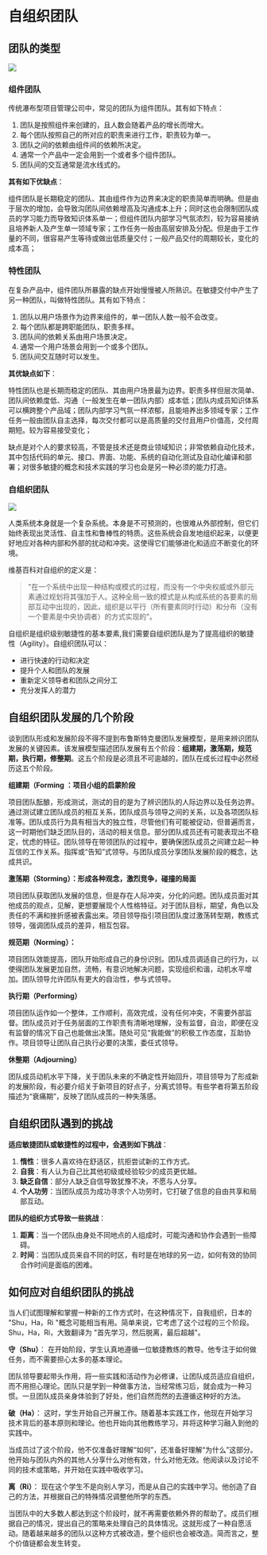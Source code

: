 # 自组织团队

## 团队的类型
![](https://upload-images.jianshu.io/upload_images/22580395-cde6653a15136c53.png)

### 组件团队
传统瀑布型项目管理公司中，常见的团队为组件团队。其有如下特点：

1. 团队是按照组件来创建的，且人数会随着产品的增长而增大。
2. 每个团队按照自己的所对应的职责来进行工作，职责较为单一。
3. 团队之间的依赖由组件间的依赖所决定。
4. 通常一个产品中一定会用到一个或者多个组件团队。
5. 团队间的交互通常是流水线式的。

**其有如下优缺点**：

组件团队是长期稳定的团队、其由组件作为边界来决定的职责简单而明确。但是由于层次的增加，会导致沟团队间依赖增高及沟通成本上升；同时这也会限制团队成员的学习能力而导致知识体系单一；但组件团队内部学习气氛浓烈，较为容易接纳且培养新人及产生单一领域专家；工作任务一般由高层安排及分配。但是由于工作量的不同，很容易产生等待或做出低质量交付；一般产品交付的周期较长，变化的成本高；

### 特性团队

在复杂产品中，组件团队所暴露的缺点开始慢慢被人所熟识。在敏捷交付中产生了另一种团队，叫做特性团队。其有如下特点：

1. 团队以用户场景作为边界来组件的，单一团队人数一般不会改变。
2. 每个团队都是跨职能团队，职责多样。
3. 团队间的依赖关系由用户场景决定。
4. 通常一个用户场景会用到一个或多个团队。
5. 团队间交互随时可以发生。

**其优缺点如下**：

特性团队也是长期而稳定的团队、其由用户场景最为边界。职责多样但层次简单、团队间依赖度低、沟通（一般发生在单一团队内部）成本低；团队内成员知识体系可以横跨整个产品域；团队内部学习气氛一样浓郁，且能培养出多领域专家；工作任务一般由团队自主选择，每次交付都可以是高质量的交付且用户价值高，交付周期短。较为容易接受变化；

缺点是对个人的要求较高，不管是技术还是商业领域知识；非常依赖自动化技术，其中包括代码的单元、接口、界面、功能、系统的自动化测试及自动化编译和部署；对很多敏捷的概念和技术实践的学习也会是另一种必须的能力打造。

### 自组织团队

![](http://5b0988e595225.cdn.sohucs.com/images/20171128/f079daa0dd19471ca3dfd26f2a9f83bc.jpeg)

人类系统本身就是一个复杂系统。本身是不可预测的，也很难从外部控制，但它们始终表现出灵活性、自主性和鲁棒性的特质。这些系统会自发地组织起来，以便更好地应对各种内部和外部的扰动和冲突。这使得它们能够进化和适应不断变化的环境。

维基百科对自组织的定义是：
> "在一个系统中出现一种结构或模式的过程，而没有一个中央权威或外部元素通过规划将其强加于人。这种全局一致的模式是从构成系统的各要素的局部互动中出现的，因此，组织是以平行（所有要素同时行动）和分布（没有一个要素是中央协调者）的方式实现的"。

自组织是组织级别敏捷性的基本要素,我们需要自组织团队是为了提高组织的敏捷性（Agility）。自组织团队可以：
- 进行快速的行动和决定
- 提升个人和团队的发展
- 重新定义领导者和团队之间分工
- 充分发挥人的潜力

## 自组织团队发展的几个阶段

谈到团队形成和发展阶段不得不提到布鲁斯特克曼团队发展模型，是用来辨识团队发展的关键因素。该发展模型描述团队发展有五个阶段：**组建期，激荡期，规范期，执行期，修整期**。这五个阶段是必须且不可逾越的，团队在成长过程中必然经历这五个阶段。

**组建期（Forming ：项目小组的启蒙阶段**

项目团队酝酿，形成测试，测试的目的是为了辨识团队的人际边界以及任务边界。通过测试建立团队成员的相互关系，团队成员与领导之间的关系，以及各项团队标准等。团队成员行为具有相当大的独立性，尽管他们有可能被促动，但普遍而言，这一时期他们缺乏团队目的，活动的相关信息。部分团队成员还有可能表现出不稳定，忧虑的特征。团队领导在带领团队的过程中，要确保团队成员之间建立起一种互信的工作关系。指挥或“告知”式领导。与团队成员分享团队发展阶段的概念，达成共识。

**激荡期（Storming）：形成各种观念，激烈竞争，碰撞的局面**

项目团队获取团队发展的信息，但是存在人际冲突，分化的问题。团队成员面对其他成员的观点，见解，更想要展现个人性格特征。对于团队目标，期望，角色以及责任的不满和挫折感被表露出来。项目领导指引项目团队度过激荡转型期，教练式领导，强调团队成员的差异，相互包容。

**规范期（Norming）：**

项目团队效能提高，团队开始形成自己的身份识别。团队成员调适自己的行为，以使得团队发展更加自然，流畅，有意识地解决问题，实现组织和谐，动机水平增加。团队领导允许团队有更大的自治性，参与式领导。

**执行期（Performing）**

项目团队运作如一个整体，工作顺利，高效完成，没有任何冲突，不需要外部监督。团队成员对于任务层面的工作职责有清晰地理解，没有监督，自治，即便在没有监督的情况下自己也能做出决策。随处可见“我能做”的积极工作态度，互助协作。项目领导让团队自己执行必要的决策，委任式领导。

**休整期（Adjourning）**

团队成员动机水平下降，关于团队未来的不确定性开始回升，项目领导为了形成新的发展阶段，有必要介绍关于新项目的好点子，分离式领导。有些学者将第五阶段描述为“衰痛期”，反映了团队成员的一种失落感。

## 自组织团队遇到的挑战

**适应敏捷团队或敏捷性的过程中，会遇到如下挑战**：
1. **惰性**：很多人喜欢待在舒适区，抗拒尝试新的工作方式。
2. **自我**：有人认为自己比其他初级或经验较少的成员更优越。
3. **缺乏自信**：部分人缺乏自信导致犹豫不决，不愿与人分享。
4. **个人功劳**：当团队成员为成功寻求个人功劳时，它打破了信息的自由共享和局部互动。

**团队的组织方式导致一些挑战**：
1. **距离**：当一个团队由身处不同地点的人组成时，可能沟通和协作会遇到一些障碍。
2. **时间**：当团队成员来自不同的时区，有时是在地球的另一边，如何有效的协同合作时间是面临的困难。

## 如何应对自组织团队的挑战

当人们试图理解和掌握一种新的工作方式时，在这种情况下，自我组织，日本的 "Shu，Ha，Ri "概念可能相当有用。简单来说，它考虑了这个过程的三个阶段。Shu，Ha，Ri，大致翻译为 "首先学习，然后脱离，最后超越"。

**守（Shu）**：
在开始阶段，学生认真地遵循一位敏捷教练的教导。他专注于如何做任务，而不需要担心太多的基本理论。

团队领导要起带头作用，将一些实践和活动作为必修课，让团队成员适应自组织，而不用担心理论。团队只是学到一种做事方法，当经常练习后，就会成为一种习惯。一旦团队成员亲身体验到了好处，他们自然而然的去遵循这种好的方法。

**破（Ha）**：
这时，学生开始自己开展工作。随着基本实践工作，他现在开始学习技术背后的基本原则和理论。他也开始向其他教练学习，并将这种学习融入到他的实践中。

当成员过了这个阶段，他不仅准备好理解“如何”，还准备好理解“为什么”这部分。他开始与团队内外的其他人分享什么对他有效，什么对他无效。他阅读以及讨论不同的技术或策略，并开始在实践中吸收学习。

**离（Ri）**：
现在这个学生不是向别人学习，而是从自己的实践中学习。他创造了自己的方法，并根据自己的特殊情况调整他所学的东西。

当团队中的大多数人都达到这个阶段时，就不再需要依赖外界的帮助了。成员们根据自己的情况，提出自己的策略来处理自己的具体情况。这就形成了一种自愿活动。随着越来越多的团队以这种方式被改造，整个组织也会被改造。简而言之，整个价值链都会发生转变。
